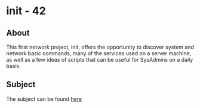# init - 42

## About

This first network project, init, offers the opportunity to discover system and network basic commands, many of the services used on a server machine, as well as a few ideas of scripts that can be useful for SysAdmins on a daily basis.

## Subject

The subject can be found [here](/subject.en.pdf)
